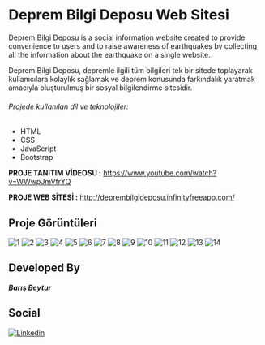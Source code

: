 # Deprem Bilgi Deposu Web Sitesi

Deprem Bilgi Deposu is a social information website created to provide convenience to users and to raise awareness of earthquakes by collecting all the information about the earthquake on a single website.

Deprem Bilgi Deposu, depremle ilgili tüm bilgileri tek bir sitede toplayarak kullanıcılara kolaylık sağlamak ve deprem konusunda farkındalık yaratmak amacıyla oluşturulmuş bir sosyal bilgilendirme sitesidir.

###### Projede kullanılan dil ve teknolojiler:
- HTML
- CSS
- JavaScript 
- Bootstrap



 **PROJE TANITIM VİDEOSU :**
https://www.youtube.com/watch?v=WWwpJmVfrYQ

**PROJE WEB SİTESİ :**
http://deprembilgideposu.infinityfreeapp.com/

## Proje Görüntüleri


![1](https://github.com/BarisBeytur/Deprem-Bilgi-Deposu-Web-Sitesi/assets/77030797/6b2e382d-1b2f-4e5c-86fd-7f7460992c31)
![2](https://github.com/BarisBeytur/Deprem-Bilgi-Deposu-Web-Sitesi/assets/77030797/8b141764-e171-4d37-986d-c31b2bb1bf79)
![3](https://github.com/BarisBeytur/Deprem-Bilgi-Deposu-Web-Sitesi/assets/77030797/e9a7bf45-7a1c-4018-a1db-a6a10f82ef8c)
![4](https://github.com/BarisBeytur/Deprem-Bilgi-Deposu-Web-Sitesi/assets/77030797/9aaf60d4-06dc-4444-969d-9e09cab92ab3)
![5](https://github.com/BarisBeytur/Deprem-Bilgi-Deposu-Web-Sitesi/assets/77030797/553a97ed-aa90-47b7-912d-0ba592ad9ccb)
![6](https://github.com/BarisBeytur/Deprem-Bilgi-Deposu-Web-Sitesi/assets/77030797/a5d0e2b7-b0b4-4698-a5d2-c58ffdebdc87)
![7](https://github.com/BarisBeytur/Deprem-Bilgi-Deposu-Web-Sitesi/assets/77030797/b6c52b27-033e-4b81-a337-ca4b44e307d6)
![8](https://github.com/BarisBeytur/Deprem-Bilgi-Deposu-Web-Sitesi/assets/77030797/9eedd5ce-3843-4755-b448-58a8cc7dfb16)
![9](https://github.com/BarisBeytur/Deprem-Bilgi-Deposu-Web-Sitesi/assets/77030797/32c3e7e1-b2fb-4808-9e1a-d0036fec9941)
![10](https://github.com/BarisBeytur/Deprem-Bilgi-Deposu-Web-Sitesi/assets/77030797/35a496a9-ea7c-454a-942c-ff11f718ecf6)
![11](https://github.com/BarisBeytur/Deprem-Bilgi-Deposu-Web-Sitesi/assets/77030797/398b09f2-e58b-4199-8e8f-5c904aa586c5)
![12](https://github.com/BarisBeytur/Deprem-Bilgi-Deposu-Web-Sitesi/assets/77030797/947a6184-162c-46c2-8eda-db13fce8d0a8)
![13](https://github.com/BarisBeytur/Deprem-Bilgi-Deposu-Web-Sitesi/assets/77030797/b1bc9a8c-10d6-4761-9354-7134839803a3)
![14](https://github.com/BarisBeytur/Deprem-Bilgi-Deposu-Web-Sitesi/assets/77030797/e6140fb7-0c16-448d-a891-372529b7b4d7)

## Developed By
***Barış Beytur***

## Social
[![Linkedin](https://img.shields.io/badge/linkedin-%230077B5.svg?&style=for-the-badge&logo=linkedin&logoColor=white)](https://www.linkedin.com/in/barisbeytur/)
